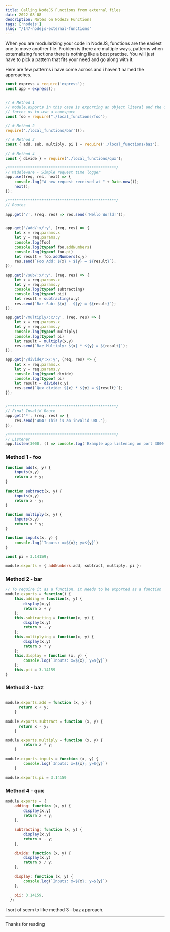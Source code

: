 ```yaml
--- 
title: Calling NodeJS Functions from external files
date: 2022-08-08
description: Notes on NodeJS Functions
tags: ['nodejs']
slug: "/147-nodejs-external-functions"
---
```


When you are modularizing your code in NodeJS, functions are the easiest one to move another file. Problem is there are multiple ways, patterns when externalizing functions there is nothing like a best practise. You will just have to pick a pattern that fits your need and go along with it. 

Here are few patterns i have come across and i haven't named the approaches. 

```js:title=index.js
const express = require('express');
const app = express();


// # Method 1
// module.exports in this case is exporting an object literal and the object has three functions and one variable.
// forces us to use a namespace
const foo = require("./local_functions/foo");

// # Method 2
require('./local_functions/bar')();

// # Method 3
const { add, sub, multiply, pi } = require('./local_functions/baz');

// # Method 4
const { divide } = require('./local_functions/qux');

/************************************************/
// Middleware - Simple request time logger
app.use((req, res, next) => {
    console.log("A new request received at " + Date.now());
    next();  
});

/************************************************/
// Routes

app.get('/', (req, res) => res.send('Hello World!'));

 
app.get('/add/:x/:y', (req, res) => {
    let x = req.params.x
    let y = req.params.y
    console.log(foo)
    console.log(typeof foo.addNumbers)
    console.log(typeof foo.pi)
    let result = foo.addNumbers(x,y)
    res.send(`Foo Add: ${x} + ${y} = ${result}`);
});

app.get('/sub/:x/:y', (req, res) => {
    let x = req.params.x
    let y = req.params.y
    console.log(typeof subtracting)
    console.log(typeof pii)
    let result = subtracting(x,y)
    res.send(`Bar Sub: ${x} - ${y} = ${result}`);
});

app.get('/multiply/:x/:y', (req, res) => {
    let x = req.params.x
    let y = req.params.y    
    console.log(typeof multiply)
    console.log(typeof pi)
    let result = multiply(x,y)
    res.send(`Baz Multiply: ${x} * ${y} = ${result}`);
});

app.get('/divide/:x/:y', (req, res) => {
    let x = req.params.x
    let y = req.params.y    
    console.log(typeof divide)
    console.log(typeof pi)
    let result = divide(x,y)
    res.send(`Qux divide: ${x} * ${y} = ${result}`);
});


/************************************************/
// Final Invalid Route
app.get('*', (req, res) => {
    res.send('404! This is an invalid URL.');
});

/************************************************/
// Listener
app.listen(3000, () => console.log('Example app listening on port 3000!'));
```

### Method 1 - foo

```js:title=./local_functions/foo.js
function add(x, y) {
    inputs(x,y)
    return x + y;
}
  
function subtract(x, y) {
    inputs(x,y)
    return x - y;
}

function multiply(x, y) {
    inputs(x,y)
    return x * y;
}

function inputs(x, y) {
    console.log(`Inputs: x=${x}; y=${y}`)    
}

const pi = 3.14159;
  
module.exports = { addNumbers:add, subtract, multiply, pi };
```

### Method 2 - bar

```js:title=./local_functions/bar.js
// To require it as a function, it needs to be exported as a function
module.exports = function() { 
    this.adding = function(x, y) { 
        display(x,y)
        return x + y
    };
    this.subtracting = function(x, y) { 
        display(x,y)
        return x - y
    };
    this.multiplying = function(x, y) { 
        display(x,y)
        return x * y
    };
    this.display = function (x, y) {
        console.log(`Inputs: x=${x}; y=${y}`)    
    };      
    this.pii = 3.14159
}
```

### Method 3 - baz

```js:title=./local_functions/baz.js

module.exports.add = function (x, y) {
      return x + y;
    }
  
module.exports.subtract = function (x, y) {
      return x - y;
    }

module.exports.multiply = function (x, y) {
        return x * y;
    }

module.exports.inputs = function (x, y) {
        console.log(`Inputs: x=${x}; y=${y}`)    
    }
      
module.exports.pi = 3.14159
```

### Method 4 - qux

```js:title=./local_functions/qux.js
module.exports = {
    adding: function (x, y) {
        display(x,y)
        return x + y;
    },
  
    subtracting: function (x, y) {
        display(x,y)
        return x - y;
    },

    divide: function (x, y) {
        display(x,y)
        return x / y;
    },

    display: function (x, y) {
        console.log(`Inputs: x=${x}; y=${y}`)    
    },
      
    pii: 3.14159,
  };  
```

I sort of seem to like method 3 - baz approach.

* * * 

Thanks for reading